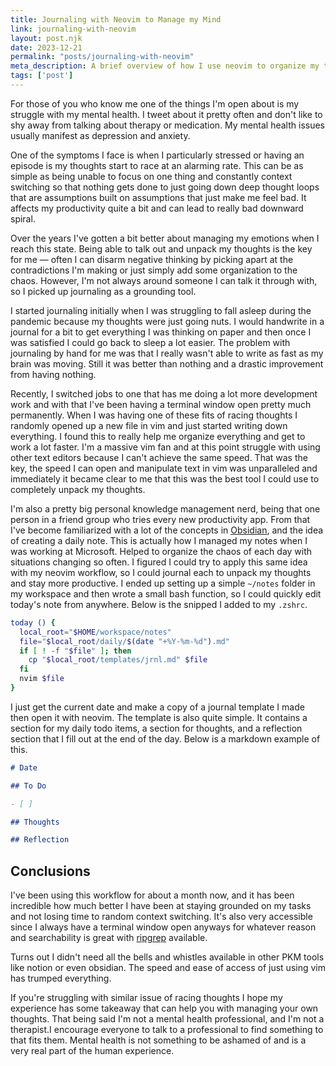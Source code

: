 ```yaml
--- 
title: Journaling with Neovim to Manage my Mind
link: journaling-with-neovim
layout: post.njk 
date: 2023-12-21
permalink: "posts/journaling-with-neovim"
meta_description: A brief overview of how I use neovim to organize my thoughts and help my mental health 
tags: ['post'] 
---
```


For those of you who know me one of the things I'm open about is my
struggle with my mental health. I tweet about it pretty often and don't like to
shy away from talking about therapy or medication. My mental health issues
usually manifest as depression and anxiety. 

One of the symptoms I face is when I particularly stressed or having an episode
is my thoughts start to race at an alarming rate. This can be as simple as being
unable to focus on one thing and constantly context switching so that nothing
gets done to just going down deep thought loops that are assumptions built on
assumptions that just make me feel bad. It affects my productivity quite a bit
and can lead to really bad downward spiral. 

Over the years I've gotten a bit better about managing my emotions when I reach
this state. Being able to talk out and unpack my thoughts is the key for me —
often I can disarm negative thinking by picking apart at the contradictions I'm
making or just simply add some organization to the chaos. However, I'm not
always around someone I can talk it through with, so I picked up journaling as a
grounding tool.

I started journaling initially when I was struggling to fall asleep during the
pandemic because my thoughts were just going nuts. I would handwrite in a
journal for a bit to get everything I was thinking on paper and then once I was
satisfied I could go back to sleep a lot easier. The problem with journaling by
hand for me was that I really wasn't able to write as fast as my brain was
moving. Still it was better than nothing and a drastic improvement from having
nothing. 

Recently, I switched jobs to one that has me doing a lot more development work
and with that I've been having a terminal window open pretty much permanently.
When I was having one of these fits of racing thoughts I randomly opened up a
new file in vim and just started writing down everything. I found this to really
help me organize everything and get to work a lot faster. I'm a massive vim fan
and at this point struggle with using other text editors because I can't achieve
the same speed. That was the key, the speed I can open and manipulate text in
vim was unparalleled and immediately it became clear to me that this was the
best tool I could use to completely unpack my thoughts. 

I'm also a pretty big personal knowledge management nerd, being that one person
in a friend group who tries every new productivity app. From that I've become
familiarized with a lot of the concepts in [Obsidian](https://obsidian.md/), and
the idea of creating a daily note. This is actually how I managed my notes when
I was working at Microsoft. Helped to organize the chaos of each day with
situations changing so often. I figured I could try to apply this same idea with
my neovim workflow, so I could journal each to unpack my thoughts and stay more
productive. I ended up setting up a simple `~/notes` folder in my workspace and
then wrote a small bash function, so I could quickly edit today's note from
anywhere. Below is the snipped I added to my `.zshrc`.

```bash
today () {
  local_root="$HOME/workspace/notes"
  file="$local_root/daily/$(date "+%Y-%m-%d").md"
  if [ ! -f "$file" ]; then
    cp "$local_root/templates/jrnl.md" $file
  fi
  nvim $file
}
```

I just get the current date and make a copy of a journal template I made then
open it with neovim. The template is also quite simple. It contains a section
for my daily todo items, a section for thoughts, and a reflection section that I
fill out at the end of the day. Below is a markdown example of this. 

```md
# Date

## To Do

- [ ]

## Thoughts

## Reflection

```

## Conclusions

I've been using this workflow for about a month now, and it has been incredible
how much better I have been at staying grounded on my tasks and not losing time
to random context switching. It's also very accessible since I always have a
terminal window open anyways for whatever reason and searchability is great with
[ripgrep](https://github.com/BurntSushi/ripgrep) available. 

Turns out I didn't need all the bells and whistles available in other PKM tools
like notion or even obsidian. The speed and ease of access of just using vim has
trumped everything.

If you're struggling with similar issue of racing thoughts I hope my experience
has some takeaway that can help you with managing your own thoughts. That being
said I'm not a mental health professional, and I'm not a therapist.I encourage
everyone to talk to a professional to find something to that fits them.
Mental health is not something to be ashamed of and is a very real part of the
human experience.
